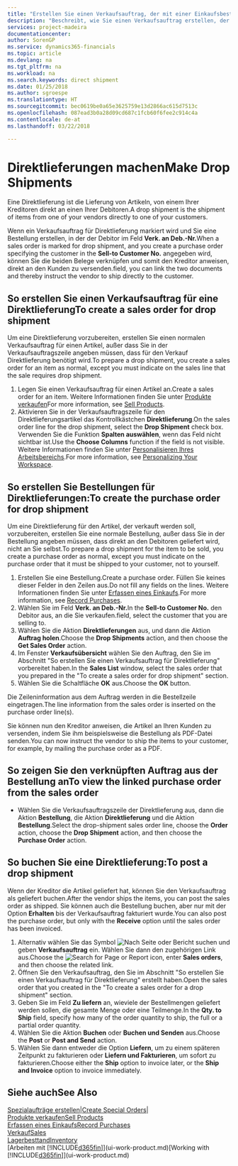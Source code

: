 ```yaml
---
title: "Erstellen Sie einen Verkaufsauftrag, der mit einer Einkaufsbestellung für eine direkte Lieferung verknüpft ist| Microsoft Docs"
description: "Beschreibt, wie Sie einen Verkaufsauftrag erstellen, der mit einer Bestellung verknüpft ist, um sicherzustellen, dass die Artikel vom Kreditor direkt an den Debitor versendet werden"
services: project-madeira
documentationcenter: 
author: SorenGP
ms.service: dynamics365-financials
ms.topic: article
ms.devlang: na
ms.tgt_pltfrm: na
ms.workload: na
ms.search.keywords: direct shipment
ms.date: 01/25/2018
ms.author: sgroespe
ms.translationtype: HT
ms.sourcegitcommit: bec0619be0a65e3625759e13d2866ac615d7513c
ms.openlocfilehash: 087ead3b0a28d09cd687c1fcb60f6fee2c914c4a
ms.contentlocale: de-at
ms.lasthandoff: 03/22/2018

---
```

# <a name="make-drop-shipments"></a><span data-ttu-id="e52d0-103">Direktlieferungen machen</span><span class="sxs-lookup"><span data-stu-id="e52d0-103">Make Drop Shipments</span></span>
<span data-ttu-id="e52d0-104">Eine Direktlieferung ist die Lieferung von Artikeln, von einem Ihrer Kreditoren direkt an einen Ihrer Debitoren.</span><span class="sxs-lookup"><span data-stu-id="e52d0-104">A drop shipment is the shipment of items from one of your vendors directly to one of your customers.</span></span>

<span data-ttu-id="e52d0-105">Wenn ein Verkaufsauftrag für Direktlieferung markiert wird und Sie eine Bestellung erstellen, in der der Debitor im Feld **Verk. an Deb.-Nr.**</span><span class="sxs-lookup"><span data-stu-id="e52d0-105">When a sales order is marked for drop shipment, and you create a purchase order specifying the customer in the **Sell-to Customer No.**</span></span> <span data-ttu-id="e52d0-106">angegeben wird, können Sie die beiden Belege verknüpfen und somit den Kreditor anweisen, direkt an den Kunden zu versenden.</span><span class="sxs-lookup"><span data-stu-id="e52d0-106">field, you can link the two documents and thereby instruct the vendor to ship directly to the customer.</span></span>

## <a name="to-create-a-sales-order-for-drop-shipment"></a><span data-ttu-id="e52d0-107">So erstellen Sie einen Verkaufsauftrag für eine Direktlieferung</span><span class="sxs-lookup"><span data-stu-id="e52d0-107">To create a sales order for drop shipment</span></span>
<span data-ttu-id="e52d0-108">Um eine Direktlieferung vorzubereiten, erstellen Sie einen normalen Verkaufsauftrag für einen Artikel, außer dass Sie in der Verkaufsauftragszeile angeben müssen, dass für den Verkauf Direktlieferung benötigt wird.</span><span class="sxs-lookup"><span data-stu-id="e52d0-108">To prepare a drop shipment, you create a sales order for an item as normal, except you must indicate on the sales line that the sale requires drop shipment.</span></span>

1. <span data-ttu-id="e52d0-109">Legen Sie einen Verkaufsauftrag für einen Artikel an.</span><span class="sxs-lookup"><span data-stu-id="e52d0-109">Create a sales order for an item.</span></span> <span data-ttu-id="e52d0-110">Weitere Informationen finden Sie unter [Produkte verkaufen](sales-how-sell-products.md)</span><span class="sxs-lookup"><span data-stu-id="e52d0-110">For more information, see [Sell Products](sales-how-sell-products.md).</span></span>
2. <span data-ttu-id="e52d0-111">Aktivieren Sie in der Verkaufsauftragszeile für den Direktlieferungsartikel das Kontrollkästchen **Direktlieferung**.</span><span class="sxs-lookup"><span data-stu-id="e52d0-111">On the sales order line for the drop shipment, select the **Drop Shipment** check box.</span></span> <span data-ttu-id="e52d0-112">Verwenden Sie die Funktion **Spalten auswählen**, wenn das Feld nicht sichtbar ist.</span><span class="sxs-lookup"><span data-stu-id="e52d0-112">Use the **Choose Columns** function if the field is not visible.</span></span> <span data-ttu-id="e52d0-113">Weitere Informationen finden Sie unter [Personalisieren Ihres Arbeitsbereichs](ui-personalization-user.md).</span><span class="sxs-lookup"><span data-stu-id="e52d0-113">For more information, see [Personalizing Your Workspace](ui-personalization-user.md).</span></span>

## <a name="to-create-the-purchase-order-for-drop-shipment"></a><span data-ttu-id="e52d0-114">So erstellen Sie Bestellungen für Direktlieferungen:</span><span class="sxs-lookup"><span data-stu-id="e52d0-114">To create the purchase order for drop shipment</span></span>
<span data-ttu-id="e52d0-115">Um eine Direktlieferung für den Artikel, der verkauft werden soll, vorzubereiten, erstellen Sie eine normale Bestellung, außer dass Sie in der Bestellung angeben müssen, dass direkt an den Debitoren geliefert wird, nicht an Sie selbst.</span><span class="sxs-lookup"><span data-stu-id="e52d0-115">To prepare a drop shipment for the item to be sold, you create a purchase order as normal, except you must indicate on the purchase order that it must be shipped to your customer, not to yourself.</span></span>

1. <span data-ttu-id="e52d0-116">Erstellen Sie eine Bestellung.</span><span class="sxs-lookup"><span data-stu-id="e52d0-116">Create a purchase order.</span></span> <span data-ttu-id="e52d0-117">Füllen Sie keines dieser Felder in den Zeilen aus.</span><span class="sxs-lookup"><span data-stu-id="e52d0-117">Do not fill any fields on the lines.</span></span> <span data-ttu-id="e52d0-118">Weitere Informationen finden Sie unter [Erfassen eines Einkaufs](purchasing-how-record-purchases.md).</span><span class="sxs-lookup"><span data-stu-id="e52d0-118">For more information, see [Record Purchases](purchasing-how-record-purchases.md).</span></span>
2. <span data-ttu-id="e52d0-119">Wählen Sie im Feld **Verk. an Deb.-Nr.**</span><span class="sxs-lookup"><span data-stu-id="e52d0-119">In the **Sell-to Customer No.**</span></span> <span data-ttu-id="e52d0-120">den Debitor aus, an die Sie verkaufen.</span><span class="sxs-lookup"><span data-stu-id="e52d0-120">field, select the customer that you are selling to.</span></span>
3. <span data-ttu-id="e52d0-121">Wählen Sie die Aktion **Direktlieferungen** aus, und dann die Aktion **Auftrag holen**.</span><span class="sxs-lookup"><span data-stu-id="e52d0-121">Choose the **Drop Shipments** action, and then choose the **Get Sales Order** action.</span></span>
4. <span data-ttu-id="e52d0-122">Im Fenster **Verkaufsübersicht** wählen Sie den Auftrag, den Sie im Abschnitt "So erstellen Sie einen Verkaufsauftrag für Direktlieferung" vorbereitet haben.</span><span class="sxs-lookup"><span data-stu-id="e52d0-122">In the **Sales List** window, select the sales order that you prepared in the "To create a sales order for drop shipment" section.</span></span>
5. <span data-ttu-id="e52d0-123">Wählen Sie die Schaltfläche **OK** aus.</span><span class="sxs-lookup"><span data-stu-id="e52d0-123">Choose the **OK** button.</span></span>

<span data-ttu-id="e52d0-124">Die Zeileninformation aus dem Auftrag werden in die Bestellzeile eingetragen.</span><span class="sxs-lookup"><span data-stu-id="e52d0-124">The line information from the sales order is inserted on the purchase order line(s).</span></span>

<span data-ttu-id="e52d0-125">Sie können nun den Kreditor anweisen, die Artikel an Ihren Kunden zu versenden, indem Sie ihm beispielsweise die Bestellung als PDF-Datei senden.</span><span class="sxs-lookup"><span data-stu-id="e52d0-125">You can now instruct the vendor to ship the items to your customer, for example, by mailing the purchase order as a PDF.</span></span>     

## <a name="to-view-the-linked-purchase-order-from-the-sales-order"></a><span data-ttu-id="e52d0-126">So zeigen Sie den verknüpften Auftrag aus der Bestellung an</span><span class="sxs-lookup"><span data-stu-id="e52d0-126">To view the linked purchase order from the sales order</span></span>
* <span data-ttu-id="e52d0-127">Wählen Sie die Verkaufsauftragszeile der Direktlieferung aus, dann die Aktion **Bestellung**, die Aktion **Direktlieferung** und die Aktion **Bestellung**.</span><span class="sxs-lookup"><span data-stu-id="e52d0-127">Select the drop-shipment sales order line, choose the **Order** action, choose the **Drop Shipment** action, and then choose the **Purchase Order** action.</span></span>

## <a name="to-post-a-drop-shipment"></a><span data-ttu-id="e52d0-128">So buchen Sie eine Direktlieferung:</span><span class="sxs-lookup"><span data-stu-id="e52d0-128">To post a drop shipment</span></span>
<span data-ttu-id="e52d0-129">Wenn der Kreditor die Artikel geliefert hat, können Sie den Verkaufsauftrag als geliefert buchen.</span><span class="sxs-lookup"><span data-stu-id="e52d0-129">After the vendor ships the items, you can post the sales order as shipped.</span></span> <span data-ttu-id="e52d0-130">Sie können auch die Bestellung buchen, aber nur mit der Option **Erhalten** bis der Verkaufsauftrag fakturiert wurde.</span><span class="sxs-lookup"><span data-stu-id="e52d0-130">You can also post the purchase order, but only with the **Receive** option until the sales order has been invoiced.</span></span>

1. <span data-ttu-id="e52d0-131">Alternativ wählen Sie das Symbol ![Nach Seite oder Bericht suchen](media/ui-search/search_small.png "Nach Seite oder Bericht suchen") und geben **Verkaufsauftrag** ein. Wählen Sie dann den zugehörigen Link aus.</span><span class="sxs-lookup"><span data-stu-id="e52d0-131">Choose the ![Search for Page or Report](media/ui-search/search_small.png "Search for Page or Report icon") icon, enter **Sales orders**, and then choose the related link.</span></span>
2. <span data-ttu-id="e52d0-132">Öffnen Sie den Verkaufsauftrag, den Sie im Abschnitt "So erstellen Sie einen Verkaufsauftrag für Direktlieferung" erstellt haben.</span><span class="sxs-lookup"><span data-stu-id="e52d0-132">Open the sales order that you created in the "To create a sales order for a drop shipment" section.</span></span>
3. <span data-ttu-id="e52d0-133">Geben Sie im Feld **Zu liefern** an, wieviele der Bestellmengen geliefert werden sollen, die gesamte Menge oder eine Teilmenge.</span><span class="sxs-lookup"><span data-stu-id="e52d0-133">In the **Qty. to Ship** field, specify how many of the order quantity to ship, the full or a partial order quantity.</span></span>
4. <span data-ttu-id="e52d0-134">Wählen Sie die Aktion **Buchen** oder **Buchen und Senden** aus.</span><span class="sxs-lookup"><span data-stu-id="e52d0-134">Choose the **Post** or **Post and Send** action.</span></span>
5. <span data-ttu-id="e52d0-135">Wählen Sie dann entweder die Option **Liefern**, um zu einem späteren Zeitpunkt zu fakturieren oder **Liefern und Fakturieren**, um sofort zu fakturieren.</span><span class="sxs-lookup"><span data-stu-id="e52d0-135">Choose either the **Ship** option to invoice later, or the **Ship and Invoice** option to invoice immediately.</span></span>

## <a name="see-also"></a><span data-ttu-id="e52d0-136">Siehe auch</span><span class="sxs-lookup"><span data-stu-id="e52d0-136">See Also</span></span>
<span data-ttu-id="e52d0-137">[Spezialaufträge erstellen](sales-how-to-create-special-orders.md)|</span><span class="sxs-lookup"><span data-stu-id="e52d0-137">[Create Special Orders](sales-how-to-create-special-orders.md)|</span></span>  
[<span data-ttu-id="e52d0-138">Produkte verkaufen</span><span class="sxs-lookup"><span data-stu-id="e52d0-138">Sell Products</span></span>](sales-how-sell-products.md)  
[<span data-ttu-id="e52d0-139">Erfassen eines Einkaufs</span><span class="sxs-lookup"><span data-stu-id="e52d0-139">Record Purchases</span></span>](purchasing-how-record-purchases.md)  
[<span data-ttu-id="e52d0-140">Verkauf</span><span class="sxs-lookup"><span data-stu-id="e52d0-140">Sales</span></span>](sales-manage-sales.md)  
[<span data-ttu-id="e52d0-141">Lagerbesttand</span><span class="sxs-lookup"><span data-stu-id="e52d0-141">Inventory</span></span>](inventory-manage-inventory.md)  
<span data-ttu-id="e52d0-142">[Arbeiten mit [!INCLUDE[d365fin](includes/d365fin_md.md)]](ui-work-product.md)</span><span class="sxs-lookup"><span data-stu-id="e52d0-142">[Working with [!INCLUDE[d365fin](includes/d365fin_md.md)]](ui-work-product.md)</span></span>


